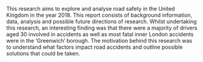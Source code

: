 This research aims to explore and analyse road safety in the United Kingdom in the year 2018.
This report consists of background information, data, analysis and possible future directions of research.
Whilst undertaking this research, an interesting finding was that there were a majority of drivers aged 30 involved in accidents as well as most fatal inner London accidents were in the ‘Greenwich’ borough.
The motivation behind this research was to understand what factors impact road accidents and outline possible solutions that could be taken.
